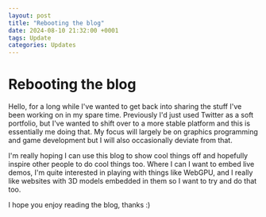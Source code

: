 ```yaml
---
layout: post
title: "Rebooting the blog"
date: 2024-08-10 21:32:00 +0001
tags: Update
categories: Updates
---
```


# Rebooting the blog

Hello, for a long while I've wanted to get back into sharing the stuff I've been working on in my spare time. Previously I'd just used Twitter as a soft portfolio, but I've wanted to shift over to a more stable platform and this is essentially me doing that. My focus will largely be on graphics programming and game development but I will also occasionally deviate from that. 

I'm really hoping I can use this blog to show cool things off and hopefully inspire other people to do cool things too. Where I can I want to embed live demos, I'm quite interested in playing with things like WebGPU, and I really like websites with 3D models embedded in them so I want to try and do that too.  

I hope you enjoy reading the blog, thanks :)